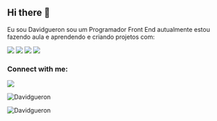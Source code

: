 ## Hi there 👋

Eu sou Davidgueron sou um Programador Front End autualmente estou fazendo aula e aprendendo e criando projetos com:
<br>

<img src="https://img.shields.io/badge/HTML5-E34F26?style=for-the-badge&logo=html5&logoColor=whit" />
<img src="https://img.shields.io/badge/CSS-239120?&style=for-the-badge&logo=css3&logoColor=white" />
<img src="https://img.shields.io/badge/JavaScript-F7DF1E?style=for-the-badge&logo=javascript&logoColor=black" />
<img src="https://img.shields.io/badge/React-20232A?style=for-the-badge&logo=react&logoColor=61DAFB" />

### Connect with me:

<a href="https://www.linkedin.com/in/david-oliveira-5a1a93205?utm_source=share&utm_campaign=share_via&utm_content=profile&utm_medium=android_app"><img src="https://img.shields.io/badge/LinkedIn-0077B5?style=for-the-badge&logo=linkedin&logoColor=white" /><a/>

![Davidgueron](https://github-readme-stats.vercel.app/api?username=anuraghazra&theme=dark&show_icons=true)

![Davidgueron](https://komarev.com/ghpvc/?username=your-github-username)





